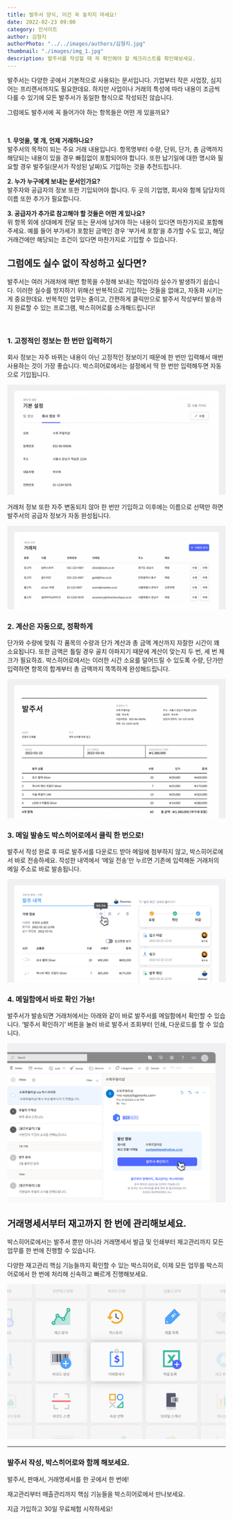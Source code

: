 ```yaml
---
title: 발주서 양식, 이건 꼭 놓치지 마세요!
date: 2022-02-23 09:00
category: 인사이트
author: 김형지
authorPhoto: "../../images/authors/김형지.jpg"
thumbnail: "./images/img_1.jpg"
description: 발주서를 작성할 때 꼭 확인해야 할 체크리스트를 확인해보세요.
---
```


발주서는 다양한 곳에서 기본적으로 사용되는 문서입니다. 기업부터 작은 사업장, 심지어는 프리랜서까지도 필요한데요. 하지만 사업이나 거래의 특성에 따라 내용이 조금씩 다를 수 있기에 모든 발주서가 동일한 형식으로 작성되진 않습니다.

그럼에도 발주서에 꼭 들어가야 하는 항목들은 어떤 게 있을까요?

<br/>

<gray-box title="발주서 체크리스트">

**1. 무엇을, 몇 개, 언제 거래하나요?**<br/>
발주서의 목적이 되는 주요 거래 내용입니다. 항목명부터 수량, 단위, 단가, 총 금액까지 해당되는 내용이 있을 경우 빠짐없이 포함되어야 합니다. 또한 납기일에 대한 명시와 필요할 경우 발주일(문서가 작성된 날짜)도 기입하는 것을 추천드립니다.

**2. 누가 누구에게 보내는 문서인가요?**<br/>
발주자와 공급자의 정보 또한 기입되어야 합니다. 두 곳의 기업명, 회사와 함께 담당자의 이름 또한 추가가 필요합니다.

**3. 공급자가 추가로 참고해야 할 것들은 어떤 게 있나요?**<br/>
위 항목 외에 상대에게 전달 또는 문서에 남겨야 하는 내용이 있다면 마찬가지로 포함해주세요. 예를 들어 부가세가 포함된 금액인 경우 ‘부가세 포함’을 추가할 수도 있고, 해당 거래건에만 해당되는 조건이 있다면 마찬가지로 기입할 수 있습니다.

</gray-box>

## 그럼에도 실수 없이 작성하고 싶다면?

발주서는 여러 거래처에 매번 항목을 수정해 보내는 작업이라 실수가 발생하기 쉽습니다. 이러한 실수를 방지하기 위해선 반복적으로 기입하는 것들을 없애고, 자동화 시키는 게 중요한데요. 반복적인 업무는 줄이고, 간편하게 클릭만으로 발주서 작성부터 발송까지 완료할 수 있는 프로그램, 박스히어로를 소개해드립니다!

<br/>

### 1. 고정적인 정보는 한 번만 입력하기

회사 정보는 자주 바뀌는 내용이 아닌 고정적인 정보이기 때문에 한 번만 입력해서 매번 사용하는 것이 가장 좋습니다. 박스히어로에서는 설정에서 딱 한 번만 입력해두면 자동으로 기입됩니다.

![회사 정보는 한 번만 입력해두고 작성 시 자동 입력됩니다.](images/img_3.png)

거래처 정보 또한 자주 변동되지 않아 한 번만 기입하고 이후에는 이름으로 선택만 하면 발주서의 공급자 정보가 자동 완성됩니다.

![거래처도 한 번에 입력해두고 지정 시 자동 완성!](images/img_4.png)

### 2. 계산은 자동으로, 정확하게

단가와 수량에 맞춰 각 품목의 수량과 단가 계산과 총 금액 계산까지 자잘한 시간이 꽤 소요됩니다. 또한 금액은 틀릴 경우 골치 아파지기 때문에 계산이 맞는지 두 번, 세 번 체크가 필요하죠. 박스히어로에서는 이러한 시간 소요를 덜어드릴 수 있도록 수량, 단가만 입력하면 항목의 합계부터 총 금액까지 똑똑하게 완성해드립니다.

![‘부가세 포함’도 체크 한 번으로 발주서에 넣을 수 있습니다!](images/img_5.png)

### 3. 메일 발송도 박스히어로에서 클릭 한 번으로!

발주서 작성 완료 후 따로 발주서를 다운로드 받아 메일에 첨부하지 않고, 박스히어로에서 바로 전송하세요. 작성한 내역에서 ‘메일 전송’만 누르면 기존에 입력해둔 거래처의 메일 주소로 바로 발송됩니다.

![‘메일 전송’ 아이콘을 눌러 바로 발송이 가능합니다.](images/img_6.png)

### 4. 메일함에서 바로 확인 가능!

발주서가 발송되면 거래처에서는 아래와 같이 바로 발주서를 메일함에서 확인할 수 있습니다. ‘발주서 확인하기’ 버튼을 눌러 바로 발주서 조회부터 인쇄, 다운로드를 할 수 있습니다.

![박스히어로만의 자동 발주서 발송 메일을 체험해보세요.](images/img_7.png)

## 거래명세서부터 재고까지 한 번에 관리해보세요.

박스히어로에서는 발주서 뿐만 아니라 거래명세서 발급 및 인쇄부터 재고관리까지 모든 업무를 한 번에 진행할 수 있습니다.

다양한 재고관리 핵심 기능들까지 확인할 수 있는 박스히어로, 이제 모든 업무를 박스히어로에서 한 번에 처리해 신속하고 빠르게 진행해보세요.

![바코드부터 재고 분석까지, 박스히어로의 핵심 기능들을 지금 만나보세요.](images/img_8.png)

<hr/>

### 발주서 작성, 박스히어로와 함께 해보세요.

발주서, 판매서, 거래명세서를 한 곳에서 한 번에!

재고관리부터 매출관리까지 핵심 기능들을 박스히어로에서 만나보세요.

지금 가입하고 30일 무료체험 시작하세요!
